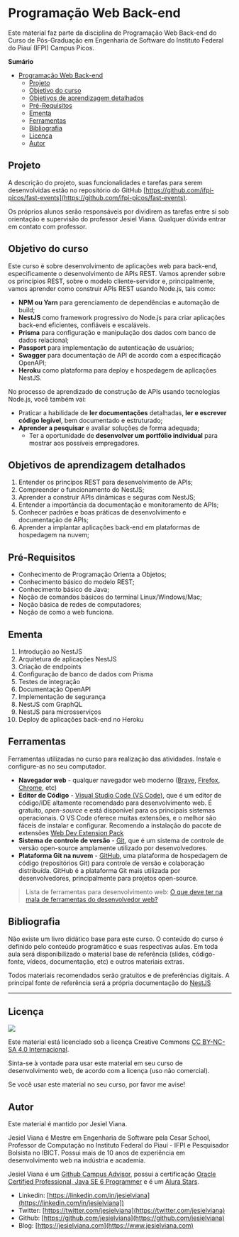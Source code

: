 # Programação Web Back-end

Este material faz parte da disciplina de Programação Web Back-end do Curso de Pós-Graduação em Engenharia de Software do Instituto Federal do Piauí (IFPI) Campus Picos.

**Sumário**
- [Programação Web Back-end](#programação-web-back-end)
  - [Projeto](#projeto)
  - [Objetivo do curso](#objetivo-do-curso)
  - [Objetivos de aprendizagem detalhados](#objetivos-de-aprendizagem-detalhados)
  - [Pré-Requisitos](#pré-requisitos)
  - [Ementa](#ementa)
  - [Ferramentas](#ferramentas)
  - [Bibliografia](#bibliografia)
  - [Licença](#licença)
  - [Autor](#autor)

## Projeto
A descrição do projeto, suas funcionalidades e tarefas para serem desenvolvidas estão no repositório do GitHub [https://github.com/ifpi-picos/fast-events](https://github.com/ifpi-picos/fast-events).

Os próprios alunos serão responsáveis por dividirem as tarefas entre si sob orientação e supervisão do professor Jesiel Viana. Qualquer dúvida entrar em contato com professor.


## Objetivo do curso

Este curso é sobre desenvolvimento de aplicações web para back-end, especificamente o desenvolvimento de APIs REST. Vamos aprender sobre os princípios REST, sobre o modelo cliente-servidor e, principalmente, vamos aprender como construir APIs REST usando Node.js, tais como:

- **NPM ou Yarn** para gerenciamento de dependências e automação de build;
-  **NestJS** como framework progressivo do Node.js para criar aplicações back-end eficientes, confiáveis e escaláveis. 
- **Prisma** para configuração e manipulação dos dados com banco de dados relacional;
-  **Passport** para implementação de autenticação de usuários;
-  **Swagger** para documentação de API de acordo com a especificação OpenAPI;
-  **Heroku** como plataforma para deploy e hospedagem de aplicações NestJS.

No processo de aprendizado de construção de APIs usando tecnologias Node.js, você também vai:

- Praticar a habilidade de **ler documentações** detalhadas, **ler e escrever código legível**, bem documentado e estruturado;
- **Aprender a pesquisar** e avaliar soluções de forma adequada;
  - Ter a oportunidade de **desenvolver um portfólio individual** para mostrar aos possíveis empregadores.

## Objetivos de aprendizagem detalhados

1. Entender os princípos REST para desenvolvimento de APIs;
1. Compreender o funcionamento do NestJS;
1. Aprender a construir APIs dinâmicas e seguras com NestJS;
1. Entender a importância da documentação e monitoramento de APIs;
1. Conhecer padrões e boas práticas de desenvolvimento e documentação de APIs;
1. Aprender a implantar aplicações back-end em plataformas de hospedagem na nuvem;

## Pré-Requisitos

* Conhecimento de Programação Orienta a Objetos;
* Conhecimento básico do modelo REST;
* Conhecimento básico de Java;
* Noção de comandos básicos do terminal Linux/Windows/Mac;
* Noção básica de redes de computadores;
* Noção de como a web funciona.

## Ementa

1. Introdução ao NestJS
2. Arquitetura de aplicações NestJS
3. Criação de endpoints
4. Configuração de banco de dados com Prisma
5. Testes de integração
6. Documentação OpenAPI
7. Implementação de segurança
8. NestJS com GraphQL
9. NestJS para microsserviços
10. Deploy de aplicações back-end no Heroku

## Ferramentas 

Ferramentas utilizadas no curso para realização das atividades. Instale e configure-as no seu computador.

* **Navegador web** - qualquer navegador web moderno ([Brave](https://brave.com), [Firefox](https://www.mozilla.org/en-US/firefox/new/), [Chrome](https://www.google.com/chrome/), etc)
* **Editor de Código** - [Visual Studio Code (VS Code)](https://code.visualstudio.com), que é um editor de código/IDE altamente recomendado para desenvolvimento web. É gratuito, _open-source_ e está disponível para os principais sistemas operacionais. O VS Code oferece muitas extensões, e o melhor são fáceis de instalar e configurar. Recomendo a instalação do pacote de extensões [Web Dev Extension Pack](https://marketplace.visualstudio.com/items?itemName=jesielviana.web-dev-extension-pack)
* **Sistema de controle de versão** - [Git](https://git-scm.com), que é um sistema de controle de versão open-source amplamente utilizado por desenvolvedores.
* **Plataforma Git na nuvem** - [GitHub](https://github.com), uma plataforma de hospedagem de código (repositórios Git) para controle de versão e colaboração distribuída. GitHub é a plataforma Git mais utilizada por desenvolvedores, principalmente para projetos open-source.

> Lista de ferramentas para desenvolvimento web: [O que deve ter na mala de ferramentas do desenvolvedor web?](https://jesielviana.com/blog/web-dev-tools)

## Bibliografia

Não existe um livro didático base para este curso. O conteúdo do curso é definido pelo conteúdo programático e suas respectivas aulas. Em toda aula será disponibilizado o material base de referência (slides, código-fonte, vídeos, documentação, etc) e outros materiais extras. 

Todos materiais recomendados serão gratuitos e de preferências digitais. A principal fonte de referência será a própria documentação do [NestJS](https://docs.nestjs.com)


---

## Licença

![](https://licensebuttons.net/l/by-nc-sa/4.0/88x31.png)

Este material está licenciado sob a licença Creative Commons [CC BY-NC-SA 4.0 Internacional](https://creativecommons.org/licenses/by-nc-sa/4.0/deed.pt_BR).

Sinta-se à vontade para usar este material em seu curso de desenvolvimento web, de acordo com a licença (uso não comercial).

Se você usar este material no seu curso, por favor me avise!

## Autor

Este material é mantido por Jesiel Viana.

Jesiel Viana é Mestre em Engenharia de Software pela Cesar School, Professor de Computação no Instituto Federal do Piauí - IFPI e Pesquisador Bolsista no IBICT. Possui mais de 10 anos de experiência em desenvolvimento web na indústria e academia. 

Jesiel Viana é um [Github Campus Advisor](https://education.github.com/teachers/advisors), possui a certificação [Oracle Certified Professional, Java SE 6 Programmer](https://www.credly.com/badges/b53a6b6d-baae-4fa3-88d6-1550d33e1e0a/public_url) e é um [Alura Stars](https://www.alura.com.br/stars).
* Linkedin: [https://linkedin.com/in/jesielviana](https://linkedin.com/in/jesielviana])
* Twitter: [https://twitter.com/jesielviana](https://twitter.com/jesielviana)
* Github: [https://github.com/jesielviana](https://github.com/jesielviana)
* Blog:  [https://jesielviana.com](https://www.jesielviana.com)
